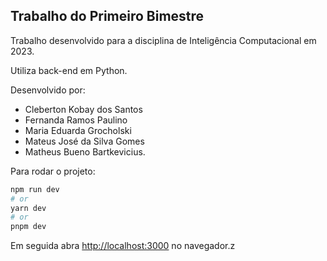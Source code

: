 ## Trabalho do Primeiro Bimestre

Trabalho desenvolvido para a disciplina de Inteligência Computacional em 2023.

Utiliza back-end em Python.

Desenvolvido por: 

- Cleberton Kobay dos Santos
- Fernanda Ramos Paulino
- Maria Eduarda Grocholski
- Mateus José da Silva Gomes
- Matheus Bueno Bartkevicius.

Para rodar o projeto:

```bash
npm run dev
# or
yarn dev
# or
pnpm dev
```

Em seguida abra [http://localhost:3000](http://localhost:3000) no navegador.z